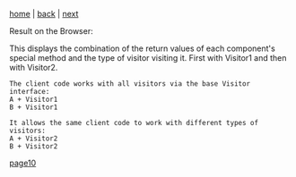 [home](./page01.md) | [back](./page08.md) | [next](./page10.md)

Result on the Browser:

This displays the combination of the return values of each component's special method and the type of visitor visiting it. First with Visitor1 and then with Visitor2.
```
The client code works with all visitors via the base Visitor interface:
A + Visitor1
B + Visitor1

It allows the same client code to work with different types of visitors:
A + Visitor2
B + Visitor2
```

[page10](./page10.md)
